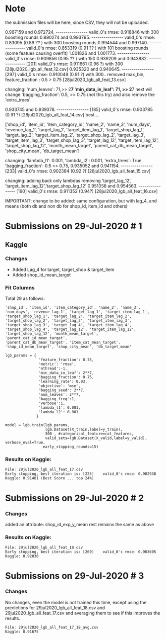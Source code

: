 # Note
the submission files will be here, since CSV, they will not be uploaded.


0.967159 and 0.972724. ---------------- valid_0's rmse: 0.918846 with 300 boosting rounds
0.990274 and 0.993795. ---------------- valid_0's rmse: 0.83095 (0.89 ?? ) with 300 boosting rounds
0.994544 and 0.997140. ---------------- valid_0's rmse: 0.853319 (0.91 ?? ) with 101 boosting rounds (some featues causing overfit)
1.001826 and 1.001773. ---------------- valid_0's rmse: 0.909856 (0.95 ?? ) with 150 
0.939209 and 0.943882. ---------------- [201]	valid_0's rmse: 0.911661 (0.96 ?) with 300 [28jul2020_lgb_all_feat_12.csv]
0.935320 and 0.940645. ---------------- [297]	valid_0's rmse: 0.910048 (0.91 ?) with 300.. removed max_bin, feature_fraction : 0.5 > 0.75 [28jul2020_lgb_all_feat_13.csv]

changing:
'num_leaves': 71,>> 2**7
'min_data_in_leaf': 71, >> 2**7
next will change 'bagging_fraction': 0.5,  >> 0.75 (not this try) and also remove the 'extra_trees' 

0.933745 and 0.939378. ---------------- [185]	valid_0's rmse: 0.903785 (0.91 ?) [28jul2020_lgb_all_feat_14.csv] best....


['shop_id', 'item_id', 'item_category_id', 'name_2', 'name_3',
       'num_days', 'revenue_lag_1', 'target_lag_1', 'target_item_lag_1',
       'target_shop_lag_1', 'target_lag_2', 'target_item_lag_2',
       'target_shop_lag_2', 'target_lag_3', 'target_item_lag_3',
       'target_shop_lag_3', 'target_lag_12', 'target_item_lag_12',
       'target_shop_lag_12', 'month_mean_target', 'parent_cat_db_mean_target',
       'shop_city_mean', 'db_target_mean']


changing:
'lambda_l1': 0.001,
'lambda_l2': 0.001,
'extra_trees': True
'bagging_fraction': 0.5 >> 0.75, 
0.935052 and 0.941154. ---------------- [233]	valid_0's rmse: 0.902384 (0.92 ?) [28jul2020_lgb_all_feat_15.csv]

changing:
adding back only lambdas
removing 'target_lag_12', 'target_item_lag_12','target_shop_lag_12'
0.951058 and 0.954563. ---------------- [190]	valid_0's rmse: 0.911352 (0.94?) [28jul2020_lgb_all_feat_16.csv]


IMPORTANT: 
change to be added: same configuration, but with lag_4, and means (both db and non db for shop_id, item_id and others)

# Submissions on 29-Jul-2020 # 1

## Kaggle

### Changes 
- Added Lag_4 for target, target_shop & target_item
- Added shop_id_mean_target

### Fit Columns

Total 29 as follows: 

```
'shop_id', 'item_id', 'item_category_id', 'name_2', 'name_3',
'num_days', 'revenue_lag_1', 'target_lag_1', 'target_item_lag_1',
'target_shop_lag_1', 'target_lag_2', 'target_item_lag_2',
'target_shop_lag_2', 'target_lag_3', 'target_item_lag_3',
'target_shop_lag_3', 'target_lag_4', 'target_item_lag_4',
'target_shop_lag_4', 'target_lag_12', 'target_item_lag_12',
'target_shop_lag_12', 'month_mean_target', 'parent_cat_id_mean_target',
'parent_cat_db_mean_target', 'item_cat_mean_target',
'shop_id_mean_target', 'shop_city_mean', 'db_target_mean'
```



```
lgb_params = {
               'feature_fraction': 0.75,
               'metric': 'rmse',
               'nthread':-1, 
               'min_data_in_leaf': 2**7, 
               'bagging_fraction': 0.75, 
               'learning_rate': 0.03, 
               'objective': 'mse', 
               'bagging_seed': 2**7, 
               'num_leaves': 2**7,
               'bagging_freq':1,
               'verbose':1,
               'lambda_l1': 0.001,
               'lambda_l2': 0.001
              }

model = lgb.train(lgb_params, 
                  lgb.Dataset(X_train,label=y_train), 
                  300 , #categorical_feature=cat_features, 
                  valid_sets=lgb.Dataset(X_valid,label=y_valid), verbose_eval=True,
                 early_stopping_rounds=15)

```

### Results on Kaggle:

```
File: 29jul2020_lgb_all_feat_17.csv
Early stopping, best iteration is: [225]	valid_0's rmse: 0.902938
Kaggle: 0.91481 (Best Score ... top 24%)
```


# Submissions on 29-Jul-2020 # 2

### Changes 
added an attribute: shop_id_exp_y_mean
rest remains the same as above

### Results on Kaggle:
```
File: 29jul2020_lgb_all_feat_18.csv
Early stopping, best iteration is: [269]	valid_0's rmse: 0.903695
Kaggle: 0.92030
```

# Submissions on 29-Jul-2020 # 3

### Changes 
No changes, even the model is not trained this time, except using the predictions for 
29jul2020_lgb_all_feat_18.csv and 29jul2020_lgb_all_feat_17.csv
and averaging them to see if this improves the results. 

```
File: 29jul2020_lgb_all_feat_17_18_avg.csv
Kaggle: 0.91675
```